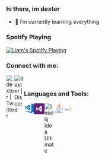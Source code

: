 ### hi there, im dexter

- 🌱 i’m currently learning everything 

### Spotify Playing
[<img src="https://spotify-readme-tau.vercel.app/api/spotify-playing" alt="Liam's Spotify Playing" width="350" />](https://open.spotify.com/user/stefanevers932)

### Connect with me:

[<img align="left" alt="dexter | Twitter" width="22px" src="https://cdn.jsdelivr.net/npm/simple-icons@v3/icons/twitter.svg" />][twitter] 
[<img align="left" alt="dexter | Discord" width="26px" src="ttps://raw.githubusercontent.com/github/explore/80688e429a7d4ef2fca1e82350fe8e3517d3494d/topics/discord/discord.png" />][discord] 

<br />

### Languages and Tools:

[<img align="left" alt="Visual Studio Code" width="26px" src="https://raw.githubusercontent.com/github/explore/80688e429a7d4ef2fca1e82350fe8e3517d3494d/topics/visual-studio-code/visual-studio-code.png" />][webdevplaylist]
[<img align="left" alt="Visual Studio" width="29px" src="https://raw.githubusercontent.com/patevs/dotfiles/master/wt/icons/visual-studio.png" />][webdevplaylist]
[<img align="left" alt="Intellij Idea Ultimate" width="26px" src="https://resources.jetbrains.com/storage/products/intellij-idea/img/meta/intellij-idea_logo_300x300.png" />][webdevplaylist]
[<img align="left" alt="Java" width="26px" src="https://raw.githubusercontent.com/github/explore/80688e429a7d4ef2fca1e82350fe8e3517d3494d/topics/java/java.png" />][webdevplaylist]
[<img align="left" alt="MySQL" width="26px" src="https://raw.githubusercontent.com/github/explore/80688e429a7d4ef2fca1e82350fe8e3517d3494d/topics/mysql/mysql.png" />][webdevplaylist]

[discord]: https://discord.gg/SxKtKN8
[twitter]: https://twitter.com/oneUber
[webdevplaylist]: https://www.google.com
